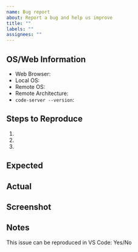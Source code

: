 ```yaml
---
name: Bug report
about: Report a bug and help us improve
title: ""
labels: ""
assignees: ""
---
```


<!--

Hi there! 👋

Thanks for reporting a bug. Please see https://github.com/cdr/code-server/blob/main/docs/FAQ.md#how-do-i-debug-issues-with-code-server and include any logging information relevant to the issue.

Please search for existing issues before filing, as they may contain additional information about the problem and descriptions of workarounds. Provide as much information as you can, so that we can reproduce the issue. Otherwise, we may not be able to help diagnose the problem, and may close the issue as unreproducible or incomplete. For visual defects, please include screenshots to help us understand the issue.
-->

## OS/Web Information

- Web Browser:
- Local OS:
- Remote OS:
- Remote Architecture:
- `code-server --version`:

## Steps to Reproduce

1.
2.
3.

## Expected

<!-- What should happen? -->

## Actual

<!-- What actually happens? -->

## Screenshot

<!-- Ideally provide a screenshot, gif, video or screenrecording -->

## Notes

<!-- If you can reproduce the issue on vanilla VS Code,
please file the issue at the VS Code repository instead. -->

This issue can be reproduced in VS Code: Yes/No
